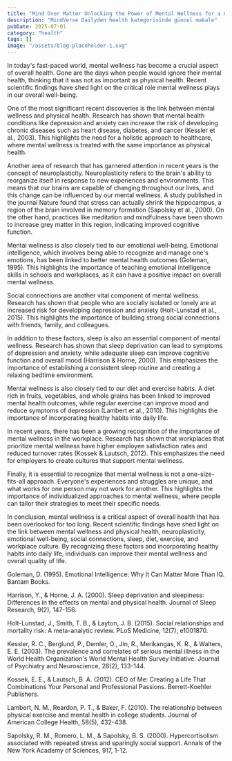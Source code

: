 ```yaml
---
title: "Mind Over Matter Unlocking the Power of Mental Wellness for a Happier, Healthier You"
description: "MindVerse Dailyden health kategorisinde güncel makale"
pubDate: 2025-07-01
category: "health"
tags: []
image: "/assets/blog-placeholder-1.svg"
---
```


In today's fast-paced world, mental wellness has become a crucial aspect of overall health. Gone are the days when people would ignore their mental health, thinking that it was not as important as physical health. Recent scientific findings have shed light on the critical role mental wellness plays in our overall well-being.

One of the most significant recent discoveries is the link between mental wellness and physical health. Research has shown that mental health conditions like depression and anxiety can increase the risk of developing chronic diseases such as heart disease, diabetes, and cancer (Kessler et al., 2003). This highlights the need for a holistic approach to healthcare, where mental wellness is treated with the same importance as physical health.

Another area of research that has garnered attention in recent years is the concept of neuroplasticity. Neuroplasticity refers to the brain's ability to reorganize itself in response to new experiences and environments. This means that our brains are capable of changing throughout our lives, and this change can be influenced by our mental wellness. A study published in the journal Nature found that stress can actually shrink the hippocampus, a region of the brain involved in memory formation (Sapolsky et al., 2000). On the other hand, practices like meditation and mindfulness have been shown to increase grey matter in this region, indicating improved cognitive function.

Mental wellness is also closely tied to our emotional well-being. Emotional intelligence, which involves being able to recognize and manage one's emotions, has been linked to better mental health outcomes (Goleman, 1995). This highlights the importance of teaching emotional intelligence skills in schools and workplaces, as it can have a positive impact on overall mental wellness.

Social connections are another vital component of mental wellness. Research has shown that people who are socially isolated or lonely are at increased risk for developing depression and anxiety (Holt-Lunstad et al., 2015). This highlights the importance of building strong social connections with friends, family, and colleagues.

In addition to these factors, sleep is also an essential component of mental wellness. Research has shown that sleep deprivation can lead to symptoms of depression and anxiety, while adequate sleep can improve cognitive function and overall mood (Harrison & Horne, 2000). This emphasizes the importance of establishing a consistent sleep routine and creating a relaxing bedtime environment.

Mental wellness is also closely tied to our diet and exercise habits. A diet rich in fruits, vegetables, and whole grains has been linked to improved mental health outcomes, while regular exercise can improve mood and reduce symptoms of depression (Lambert et al., 2010). This highlights the importance of incorporating healthy habits into daily life.

In recent years, there has been a growing recognition of the importance of mental wellness in the workplace. Research has shown that workplaces that prioritize mental wellness have higher employee satisfaction rates and reduced turnover rates (Kossek & Lautsch, 2012). This emphasizes the need for employers to create cultures that support mental wellness.

Finally, it is essential to recognize that mental wellness is not a one-size-fits-all approach. Everyone's experiences and struggles are unique, and what works for one person may not work for another. This highlights the importance of individualized approaches to mental wellness, where people can tailor their strategies to meet their specific needs.

In conclusion, mental wellness is a critical aspect of overall health that has been overlooked for too long. Recent scientific findings have shed light on the link between mental wellness and physical health, neuroplasticity, emotional well-being, social connections, sleep, diet, exercise, and workplace culture. By recognizing these factors and incorporating healthy habits into daily life, individuals can improve their mental wellness and overall quality of life.

Goleman, D. (1995). Emotional Intelligence: Why It Can Matter More Than IQ. Bantam Books.

Harrison, Y., & Horne, J. A. (2000). Sleep deprivation and sleepiness: Differences in the effects on mental and physical health. Journal of Sleep Research, 9(2), 147-156.

Holt-Lunstad, J., Smith, T. B., & Layton, J. B. (2015). Social relationships and mortality risk: A meta-analytic review. PLoS Medicine, 12(7), e1001870.

Kessler, R. C., Berglund, P., Demler, O., Jin, R., Merikangas, K. R., & Walters, E. E. (2003). The prevalence and correlates of serious mental illness in the World Health Organization's World Mental Health Survey Initiative. Journal of Psychiatry and Neuroscience, 28(2), 133-144.

Kossek, E. E., & Lautsch, B. A. (2012). CEO of Me: Creating a Life That Combinations Your Personal and Professional Passions. Berrett-Koehler Publishers.

Lambert, N. M., Reardon, P. T., & Baker, F. (2010). The relationship between physical exercise and mental health in college students. Journal of American College Health, 58(5), 432-438.

Sapolsky, R. M., Romero, L. M., & Sapolsky, B. S. (2000). Hypercortisolism associated with repeated stress and sparingly social support. Annals of the New York Academy of Sciences, 917, 1-12.